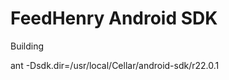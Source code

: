 FeedHenry Android SDK
=====================

Building

ant -Dsdk.dir=/usr/local/Cellar/android-sdk/r22.0.1